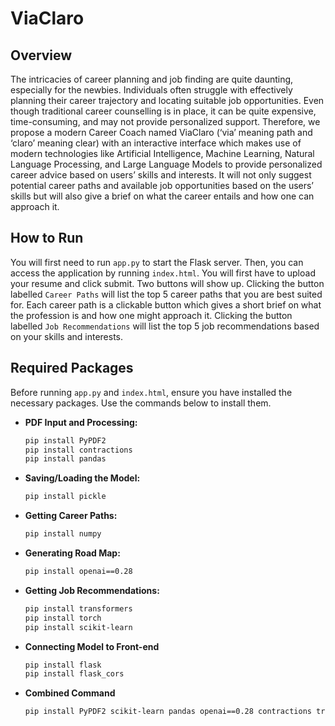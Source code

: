 # ViaClaro

## Overview

The intricacies of career planning and job finding are quite daunting, especially for the newbies. Individuals often struggle with effectively planning their career trajectory and locating suitable job opportunities. Even though traditional career counselling is in place, it can be quite expensive, time-consuming, and may not provide personalized support. Therefore, we propose a modern Career Coach named ViaClaro (‘via’ meaning path and ‘claro’ meaning clear) with an interactive interface which makes use of modern technologies like Artificial Intelligence, Machine Learning, Natural Language Processing, and Large Language Models to provide personalized career advice based on users’ skills and interests. It will not only suggest potential career paths and available job opportunities based on the users’ skills but will also give a brief on what the career entails and how one can approach it.

## How to Run

You will first need to run `app.py` to start the Flask server. Then, you can access the application by running `index.html`. You will first have to upload your resume and click submit. Two buttons will show up. Clicking the button labelled  `Career Paths` will list the top 5 career paths that you are best suited for. Each career path is a clickable button which gives a short brief on what the profession is and how one might approach it. Clicking the button labelled `Job Recommendations` will list the top 5 job recommendations based on your skills and interests.


## Required Packages

Before running `app.py` and `index.html`, ensure you have installed the necessary packages. Use the commands below to install them.

- **PDF Input and Processing:**
  ```bash
  pip install PyPDF2
  pip install contractions
  pip install pandas

- **Saving/Loading the Model:**
  ```bash
  pip install pickle

- **Getting Career Paths:**
  ```bash
  pip install numpy

- **Generating Road Map:**
  ```bash
  pip install openai==0.28

- **Getting Job Recommendations:**
  ```bash
  pip install transformers
  pip install torch
  pip install scikit-learn

- **Connecting Model to Front-end**
  ```bash
  pip install flask
  pip install flask_cors

- **Combined Command**
  ```bash
  pip install PyPDF2 scikit-learn pandas openai==0.28 contractions transformers torch flask flask_cors numpy pickle
